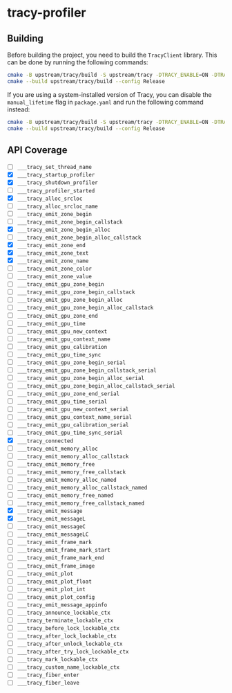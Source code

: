 # tracy-profiler

## Building

Before building the project, you need to build the `TracyClient` library.
This can be done by running the following commands:

```sh
cmake -B upstream/tracy/build -S upstream/tracy -DTRACY_ENABLE=ON -DTRACY_MANUAL_LIFETIME=ON -DTRACY_DELAYED_INIT=ON -DTRACY_ONLY_LOCALHOST=ON -DCMAKE_POSITION_INDEPENDENT_CODE=ON
cmake --build upstream/tracy/build --config Release
```

If you are using a system-installed version of Tracy, you can disable the `manual_lifetime` flag in `package.yaml` and run the following command instead:

```sh
cmake -B upstream/tracy/build -S upstream/tracy -DTRACY_ENABLE=ON -DTRACY_ONLY_LOCALHOST=ON -DCMAKE_POSITION_INDEPENDENT_CODE=ON
cmake --build upstream/tracy/build --config Release
```

## API Coverage

- [ ] `___tracy_set_thread_name`
- [x] `___tracy_startup_profiler`
- [x] `___tracy_shutdown_profiler`
- [ ] `___tracy_profiler_started`
- [x] `___tracy_alloc_srcloc`
- [ ] `___tracy_alloc_srcloc_name`
- [ ] `___tracy_emit_zone_begin`
- [ ] `___tracy_emit_zone_begin_callstack`
- [x] `___tracy_emit_zone_begin_alloc`
- [ ] `___tracy_emit_zone_begin_alloc_callstack`
- [x] `___tracy_emit_zone_end`
- [x] `___tracy_emit_zone_text`
- [x] `___tracy_emit_zone_name`
- [ ] `___tracy_emit_zone_color`
- [ ] `___tracy_emit_zone_value`
- [ ] `___tracy_emit_gpu_zone_begin`
- [ ] `___tracy_emit_gpu_zone_begin_callstack`
- [ ] `___tracy_emit_gpu_zone_begin_alloc`
- [ ] `___tracy_emit_gpu_zone_begin_alloc_callstack`
- [ ] `___tracy_emit_gpu_zone_end`
- [ ] `___tracy_emit_gpu_time`
- [ ] `___tracy_emit_gpu_new_context`
- [ ] `___tracy_emit_gpu_context_name`
- [ ] `___tracy_emit_gpu_calibration`
- [ ] `___tracy_emit_gpu_time_sync`
- [ ] `___tracy_emit_gpu_zone_begin_serial`
- [ ] `___tracy_emit_gpu_zone_begin_callstack_serial`
- [ ] `___tracy_emit_gpu_zone_begin_alloc_serial`
- [ ] `___tracy_emit_gpu_zone_begin_alloc_callstack_serial`
- [ ] `___tracy_emit_gpu_zone_end_serial`
- [ ] `___tracy_emit_gpu_time_serial`
- [ ] `___tracy_emit_gpu_new_context_serial`
- [ ] `___tracy_emit_gpu_context_name_serial`
- [ ] `___tracy_emit_gpu_calibration_serial`
- [ ] `___tracy_emit_gpu_time_sync_serial`
- [x] `___tracy_connected`
- [ ] `___tracy_emit_memory_alloc`
- [ ] `___tracy_emit_memory_alloc_callstack`
- [ ] `___tracy_emit_memory_free`
- [ ] `___tracy_emit_memory_free_callstack`
- [ ] `___tracy_emit_memory_alloc_named`
- [ ] `___tracy_emit_memory_alloc_callstack_named`
- [ ] `___tracy_emit_memory_free_named`
- [ ] `___tracy_emit_memory_free_callstack_named`
- [x] `___tracy_emit_message`
- [x] `___tracy_emit_messageL`
- [ ] `___tracy_emit_messageC`
- [ ] `___tracy_emit_messageLC`
- [ ] `___tracy_emit_frame_mark`
- [ ] `___tracy_emit_frame_mark_start`
- [ ] `___tracy_emit_frame_mark_end`
- [ ] `___tracy_emit_frame_image`
- [ ] `___tracy_emit_plot`
- [ ] `___tracy_emit_plot_float`
- [ ] `___tracy_emit_plot_int`
- [ ] `___tracy_emit_plot_config`
- [ ] `___tracy_emit_message_appinfo`
- [ ] `___tracy_announce_lockable_ctx`
- [ ] `___tracy_terminate_lockable_ctx`
- [ ] `___tracy_before_lock_lockable_ctx`
- [ ] `___tracy_after_lock_lockable_ctx`
- [ ] `___tracy_after_unlock_lockable_ctx`
- [ ] `___tracy_after_try_lock_lockable_ctx`
- [ ] `___tracy_mark_lockable_ctx`
- [ ] `___tracy_custom_name_lockable_ctx`
- [ ] `___tracy_fiber_enter`
- [ ] `___tracy_fiber_leave`
